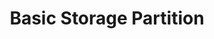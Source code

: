 ---
title: Basic Storage Partition
menu:
  sidebar:
    name: Basic Storage Partition
    identifier:  basic-storage-management
    parent: linux-sys-admin
    weight: 11
---